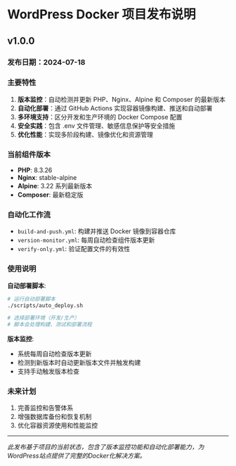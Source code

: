 # WordPress Docker 项目发布说明

## v1.0.0

### 发布日期：2024-07-18

### 主要特性

1. **版本监控**：自动检测并更新 PHP、Nginx、Alpine 和 Composer 的最新版本
2. **自动化部署**：通过 GitHub Actions 实现容器镜像构建、推送和自动部署
3. **多环境支持**：区分开发和生产环境的 Docker Compose 配置
4. **安全实践**：包含 .env 文件管理、敏感信息保护等安全措施
5. **优化性能**：实现多阶段构建、镜像优化和资源管理

### 当前组件版本

- **PHP**: 8.3.26
- **Nginx**: stable-alpine
- **Alpine**: 3.22 系列最新版本
- **Composer**: 最新稳定版

### 自动化工作流

- `build-and-push.yml`: 构建并推送 Docker 镜像到容器仓库
- `version-monitor.yml`: 每周自动检查组件版本更新
- `verify-only.yml`: 验证配置文件的有效性

### 使用说明

**自动部署脚本**:
```bash
# 运行自动部署脚本
./scripts/auto_deploy.sh

# 选择部署环境（开发/生产）
# 脚本会处理构建、测试和部署流程
```

**版本监控**:
- 系统每周自动检查版本更新
- 检测到新版本时自动更新版本文件并触发构建
- 支持手动触发版本检查

### 未来计划

1. 完善监控和告警体系
2. 增强数据库备份和恢复机制
3. 优化容器资源使用和性能监控

---

*此发布基于项目的当前状态，包含了版本监控功能和自动化部署能力，为WordPress站点提供了完整的Docker化解决方案。*